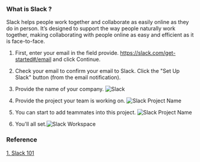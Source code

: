 ### What is Slack ?

Slack helps people work together and collaborate as easily online as they do in person. It’s designed to support the way people naturally work together, making collaborating with people online as easy and efficient as it is face-to-face.

1. First, enter your email in the field provide. https://slack.com/get-started#/email and click Continue.
2. Check your email to confirm your email to Slack. Click the "Set Up Slack" button (from the email notification).
3. Provide the name of your company. ![Slack](https://raw.github.com/elizabethlumban/checklist/master/04%20-%20Slack/companynameslack.png?raw=true "Slack")
4. Provide the project your team is working on. ![Slack Project Name](https://raw.github.com/elizabethlumban/checklist/master/04%20-%20Slack/projectname.png?raw=true "Project Name")

5. You can start to add teammates into this project. ![Slack Project Name](https://raw.github.com/elizabethlumban/checklist/master/04%20-%20Slack/teammates.png?raw=true "Teammates")

6. You'll all set.![Slack Workspace](https://raw.github.com/elizabethlumban/checklist/master/04%20-%20Slack/allset.png?raw=true "All Set")


### Reference
[1. Slack 101](https://slack.com/intl/en-ph/resources/slack-101?geocode=en-ph "Slack 101")
